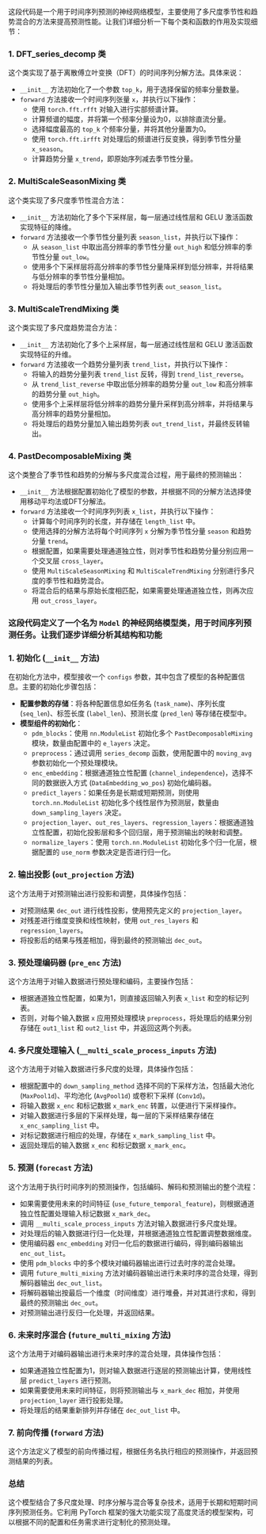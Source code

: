 这段代码是一个用于时间序列预测的神经网络模型，主要使用了多尺度季节性和趋势混合的方法来提高预测性能。让我们详细分析一下每个类和函数的作用及实现细节：

### 1. DFT_series_decomp 类

这个类实现了基于离散傅立叶变换（DFT）的时间序列分解方法。具体来说：

- `__init__` 方法初始化了一个参数 `top_k`，用于选择保留的频率分量数量。
- `forward` 方法接收一个时间序列张量 `x`，并执行以下操作：
  - 使用 `torch.fft.rfft` 对输入进行实部频谱计算。
  - 计算频谱的幅度，并将第一个频率分量设为0，以排除直流分量。
  - 选择幅度最高的 `top_k` 个频率分量，并将其他分量置为0。
  - 使用 `torch.fft.irfft` 对处理后的频谱进行反变换，得到季节性分量 `x_season`。
  - 计算趋势分量 `x_trend`，即原始序列减去季节性分量。

### 2. MultiScaleSeasonMixing 类

这个类实现了多尺度季节性混合方法：

- `__init__` 方法初始化了多个下采样层，每一层通过线性层和 GELU 激活函数实现特征的降维。
- `forward` 方法接收一个季节性分量列表 `season_list`，并执行以下操作：
  - 从 `season_list` 中取出高分辨率的季节性分量 `out_high` 和低分辨率的季节性分量 `out_low`。
  - 使用多个下采样层将高分辨率的季节性分量降采样到低分辨率，并将结果与低分辨率的季节性分量相加。
  - 将处理后的季节性分量加入输出季节性列表 `out_season_list`。

### 3. MultiScaleTrendMixing 类

这个类实现了多尺度趋势混合方法：

- `__init__` 方法初始化了多个上采样层，每一层通过线性层和 GELU 激活函数实现特征的升维。
- `forward` 方法接收一个趋势分量列表 `trend_list`，并执行以下操作：
  - 将输入的趋势分量列表 `trend_list` 反转，得到 `trend_list_reverse`。
  - 从 `trend_list_reverse` 中取出低分辨率的趋势分量 `out_low` 和高分辨率的趋势分量 `out_high`。
  - 使用多个上采样层将低分辨率的趋势分量升采样到高分辨率，并将结果与高分辨率的趋势分量相加。
  - 将处理后的趋势分量加入输出趋势列表 `out_trend_list`，并最终反转输出。

### 4. PastDecomposableMixing 类

这个类整合了季节性和趋势的分解与多尺度混合过程，用于最终的预测输出：

- `__init__` 方法根据配置初始化了模型的参数，并根据不同的分解方法选择使用移动平均法或DFT分解法。
- `forward` 方法接收一个时间序列列表 `x_list`，并执行以下操作：
  - 计算每个时间序列的长度，并存储在 `length_list` 中。
  - 使用选择的分解方法将每个时间序列 `x` 分解为季节性分量 `season` 和趋势分量 `trend`。
  - 根据配置，如果需要处理通道独立性，则对季节性和趋势分量分别应用一个交叉层 `cross_layer`。
  - 使用 `MultiScaleSeasonMixing` 和 `MultiScaleTrendMixing` 分别进行多尺度的季节性和趋势混合。
  - 将混合后的结果与原始长度相匹配，如果需要处理通道独立性，则再次应用 `out_cross_layer`。

### 这段代码定义了一个名为 `Model` 的神经网络模型类，用于时间序列预测任务。让我们逐步详细分析其结构和功能

### 1. 初始化 (`__init__` 方法)

在初始化方法中，模型接收一个 `configs` 参数，其中包含了模型的各种配置信息。主要的初始化步骤包括：

- **配置参数的存储**：将各种配置信息如任务名 (`task_name`)、序列长度 (`seq_len`)、标签长度 (`label_len`)、预测长度 (`pred_len`) 等存储在模型中。
- **模型组件的初始化**：
  - `pdm_blocks`：使用 `nn.ModuleList` 初始化多个 `PastDecomposableMixing` 模块，数量由配置中的 `e_layers` 决定。
  - `preprocess`：通过调用 `series_decomp` 函数，使用配置中的 `moving_avg` 参数初始化一个预处理模块。
  - `enc_embedding`：根据通道独立性配置 (`channel_independence`)，选择不同的数据嵌入方式 (`DataEmbedding_wo_pos`) 初始化编码器。
  - `predict_layers`：如果任务是长期或短期预测，则使用 `torch.nn.ModuleList` 初始化多个线性层作为预测层，数量由 `down_sampling_layers` 决定。
  - `projection_layer`、`out_res_layers`、`regression_layers`：根据通道独立性配置，初始化投影层和多个回归层，用于预测输出的映射和调整。
  - `normalize_layers`：使用 `torch.nn.ModuleList` 初始化多个归一化层，根据配置的 `use_norm` 参数决定是否进行归一化。

### 2. 输出投影 (`out_projection` 方法)

这个方法用于对预测输出进行投影和调整，具体操作包括：

- 对预测结果 `dec_out` 进行线性投影，使用预先定义的 `projection_layer`。
- 对残差进行维度变换和线性映射，使用 `out_res_layers` 和 `regression_layers`。
- 将投影后的结果与残差相加，得到最终的预测输出 `dec_out`。

### 3. 预处理编码器 (`pre_enc` 方法)

这个方法用于对输入数据进行预处理和编码，主要操作包括：

- 根据通道独立性配置，如果为1，则直接返回输入列表 `x_list` 和空的标记列表。
- 否则，对每个输入数据 `x` 应用预处理模块 `preprocess`，将处理后的结果分别存储在 `out1_list` 和 `out2_list` 中，并返回这两个列表。

### 4. 多尺度处理输入 (`__multi_scale_process_inputs` 方法)

这个方法用于对输入数据进行多尺度的处理，具体操作包括：

- 根据配置中的 `down_sampling_method` 选择不同的下采样方法，包括最大池化 (`MaxPool1d`)、平均池化 (`AvgPool1d`) 或卷积下采样 (`Conv1d`)。
- 将输入数据 `x_enc` 和标记数据 `x_mark_enc` 转置，以便进行下采样操作。
- 对输入数据进行多层的下采样处理，每一层的下采样结果存储在 `x_enc_sampling_list` 中。
- 对标记数据进行相应的处理，存储在 `x_mark_sampling_list` 中。
- 返回处理后的输入数据 `x_enc` 和标记数据 `x_mark_enc`。

### 5. 预测 (`forecast` 方法)

这个方法用于执行时间序列的预测操作，包括编码、解码和预测输出的整个流程：

- 如果需要使用未来的时间特征 (`use_future_temporal_feature`)，则根据通道独立性配置处理输入标记数据 `x_mark_dec`。
- 调用 `__multi_scale_process_inputs` 方法对输入数据进行多尺度处理。
- 对处理后的输入数据进行归一化处理，并根据通道独立性配置调整数据维度。
- 使用编码器 `enc_embedding` 对归一化后的数据进行编码，得到编码器输出 `enc_out_list`。
- 使用 `pdm_blocks` 中的多个模块对编码器输出进行过去时序的混合处理。
- 调用 `future_multi_mixing` 方法对编码器输出进行未来时序的混合处理，得到解码器输出 `dec_out_list`。
- 将解码器输出按最后一个维度（时间维度）进行堆叠，并对其进行求和，得到最终的预测输出 `dec_out`。
- 对预测输出进行反归一化处理，并返回结果。

### 6. 未来时序混合 (`future_multi_mixing` 方法)

这个方法用于对编码器输出进行未来时序的混合处理，具体操作包括：

- 如果通道独立性配置为1，则对输入数据进行逐层的预测输出计算，使用线性层 `predict_layers` 进行预测。
- 如果需要使用未来时间特征，则将预测输出与 `x_mark_dec` 相加，并使用 `projection_layer` 进行投影处理。
- 将处理后的结果重新排列并存储在 `dec_out_list` 中。

### 7. 前向传播 (`forward` 方法)

这个方法定义了模型的前向传播过程，根据任务名执行相应的预测操作，并返回预测结果的列表。

### 总结

这个模型结合了多尺度处理、时序分解与混合等复杂技术，适用于长期和短期时间序列预测任务。它利用 PyTorch 框架的强大功能实现了高度灵活的模型架构，可以根据不同的配置和任务需求进行定制化的预测处理。
